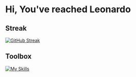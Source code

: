 # Hi, You've reached Leonardo

## Streak
[![GitHub Streak](https://streak-stats.demolab.com/?user=LeonardoRubuz&theme=dark)](https://git.io/streak-stats)

## Toolbox
[![My Skills](https://skillicons.dev/icons?i=html,css,js,bash,django,express,figma,mint,nextjs,nodejs,php,py,react,symfony,ts,wordpress&perline=8)](https://skillicons.dev)
